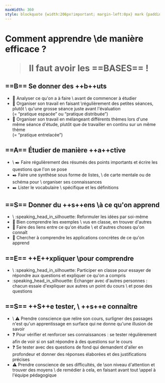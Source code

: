 ```yaml
---
maxWidth: 360
style: blockquote {width:206px!important; margin-left:0px} mark {padding:3px 5px; border-radius:5px; margin-left:3px}
---
```


# Comment apprendre \\de manière efficace ?<blockquote>Il faut avoir les ==BASES== !</blocquote>

## ==B== Se donner des ++b++uts

- :mag_right:  Analyser ce qu'on a à faire \\ avant de commencer à étudier
- :calendar:  Organiser son travail en faisant \\régulièrement des petites séances,  plutôt \\  qu'une grosse séance juste avant l'évaluation <aside>(= “pratique espacée” ou “pratique distribuée”)</aside>
- :calendar:  Organiser son travail en mélangeant différents thèmes lors d'une même séance d'étude, plutôt que de travailler en continu sur un même thème <aside>(= “pratique entrelacée”)

## ==A== Étudier de manière ++a++ctive

- \\ :black_nib:  Faire régulièrement des résumés des points importants et écrire les questions que l'on se pose
- :black_nib:  Faire une synthèse sous forme de listes, \\ de carte mentale ou de schéma pour \\ organiser ses connaissances
- :black_nib:  Lister le vocabulaire \\ spécifique et les définitions

## ==S== Donner du ++s++ens \\à ce qu'on apprend

- \\ :speaking_head_in_silhouette:  Reformuler les idées par soi-même
- :mag_right:  Bien comprendre les exemples \\ vus en classe, en trouver d'autres
- :mag_right:  Faire des liens entre ce qu'on étudie \\ et d'autres choses qu'on connaît
- :mag_right:  Chercher à comprendre les applications concrètes de ce qu'on apprend

## ==E== ++E++xpliquer \\pour comprendre

- \\ :speaking_head_in_silhouette:  Participer en classe pour essayer de répondre aux questions et expliquer ce qu'on a compris
- :speaking_head_in_silhouette:  Échanger avec d'autres personnes : chacun essaie d'expliquer aux autres un point du cours \\ et pose des questions

## ==S== ++S++e tester, \\ ++s++e connaître

- \\ :warning: Prendre conscience que relire son cours, surligner des passages n'est qu'un apprentissage en surface qui ne donne qu'une illusion de savoir
- :question: Pour vérifier et renforcer ses connaissances : se tester régulièrement afin de voir si on sait répondre à des questions sur le cours
- :question: Se tester avec des questions de fond qui demandent d'aller en profondeur et donner des réponses élaborées et des justifications précises
- :warning: Prendre conscience de ses difficultés, de \\son niveau d'attention et trouver des moyens \\ de remédier à cela, en faisant avant tout \\appel à l'équipe pédagogique